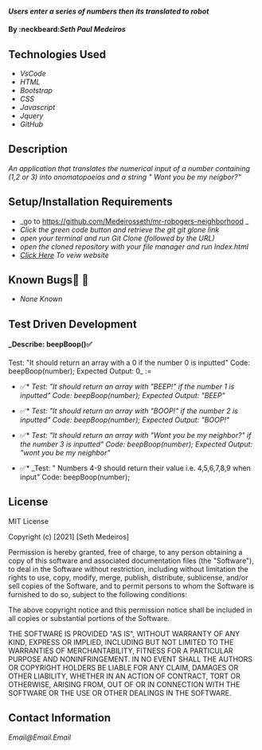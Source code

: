 #### _Users enter a series of numbers then its translated to robot_

#### By :neckbeard:_Seth Paul Medeiros_

## Technologies Used

* _VsCode_
* _HTML_
* _Bootstrap_
* _CSS_
* _Javascript_
* _Jquery_
* _GitHub_

## Description

_An application that translates the numerical input of a number containing (1,2 or 3) into 
onomatopoeias and a string " Wont you be my neigbor?"_

## Setup/Installation Requirements

* _go to https://github.com/Medeirosseth/mr-robogers-neighborhood _
* _Click the green code button and retrieve the git git glone link_
* _open your terminal and run Git Clone (followed by the URL)_
* _open the cloned repository with your file manager and run Index.html_
* _[Click Here](https://medeirosseth.github.io/mr-robogers-neighborhood/) To veiw website_


## Known Bugs:no_entry_sign: :bug:

* _None Known_

## Test Driven Development

#### _Describe: beepBoop():white_check_mark:
Test: "It should return an array with a 0 if the number 0 is inputted"
Code: beepBoop(number);
Expected Output: 0_ :=

* :white_check_mark:* _Test: "It should return an array with "BEEP!" if the number 1 is inputted"
Code: beepBoop(number);
Expected Output: "BEEP"_

* :white_check_mark:* _Test: "It should return an array with "BOOP!" if the number 2 is inputted"
Code: beepBoop(number);
Expected Output: "BOOP!"_

* :white_check_mark:* _Test: "It should return an array with "Wont you be my neighbor?" if the number 3 is inputted"
Code: beepBoop(number);
Expected Output: "wont you be my neighbor"_

* :white_check_mark:* _Test: " Numbers 4-9 should return their value i.e. 4,5,6,7,8,9 when input"
Code: beepBoop(number);





## License

MIT License

Copyright (c) [2021] [Seth Medeiros]

Permission is hereby granted, free of charge, to any person obtaining a copy
of this software and associated documentation files (the "Software"), to deal
in the Software without restriction, including without limitation the rights
to use, copy, modify, merge, publish, distribute, sublicense, and/or sell
copies of the Software, and to permit persons to whom the Software is
furnished to do so, subject to the following conditions:

The above copyright notice and this permission notice shall be included in all
copies or substantial portions of the Software.

THE SOFTWARE IS PROVIDED "AS IS", WITHOUT WARRANTY OF ANY KIND, EXPRESS OR
IMPLIED, INCLUDING BUT NOT LIMITED TO THE WARRANTIES OF MERCHANTABILITY,
FITNESS FOR A PARTICULAR PURPOSE AND NONINFRINGEMENT. IN NO EVENT SHALL THE
AUTHORS OR COPYRIGHT HOLDERS BE LIABLE FOR ANY CLAIM, DAMAGES OR OTHER
LIABILITY, WHETHER IN AN ACTION OF CONTRACT, TORT OR OTHERWISE, ARISING FROM,
OUT OF OR IN CONNECTION WITH THE SOFTWARE OR THE USE OR OTHER DEALINGS IN THE
SOFTWARE.

## Contact Information

_Email@Email.Email_
